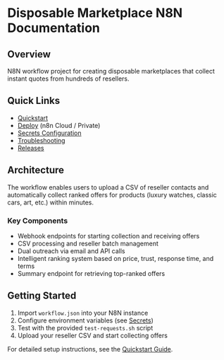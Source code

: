 # Disposable Marketplace N8N Documentation

## Overview
N8N workflow project for creating disposable marketplaces that collect instant quotes from hundreds of resellers.

## Quick Links
- [Quickstart](quickstart.md)
- [Deploy](deploy.md) (n8n Cloud / Private)
- [Secrets Configuration](secrets.md)
- [Troubleshooting](troubleshooting.md)
- [Releases](releases.md)

## Architecture
The workflow enables users to upload a CSV of reseller contacts and automatically collect ranked offers for products (luxury watches, classic cars, art, etc.) within minutes.

### Key Components
- Webhook endpoints for starting collection and receiving offers
- CSV processing and reseller batch management
- Dual outreach via email and API calls
- Intelligent ranking system based on price, trust, response time, and terms
- Summary endpoint for retrieving top-ranked offers

## Getting Started
1. Import `workflow.json` into your N8N instance
2. Configure environment variables (see [Secrets](secrets.md))
3. Test with the provided `test-requests.sh` script
4. Upload your reseller CSV and start collecting offers

For detailed setup instructions, see the [Quickstart Guide](quickstart.md).